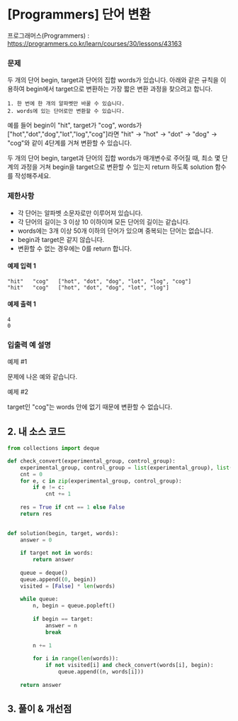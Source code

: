 # [Programmers] 단어 변환

프로그래머스(Programmers) :  https://programmers.co.kr/learn/courses/30/lessons/43163

### 문제

두 개의 단어 begin, target과 단어의 집합 words가 있습니다. 아래와 같은 규칙을 이용하여 begin에서 target으로 변환하는 가장 짧은 변환 과정을 찾으려고 합니다.

```
1. 한 번에 한 개의 알파벳만 바꿀 수 있습니다.
2. words에 있는 단어로만 변환할 수 있습니다.
```

예를 들어 begin이 "hit", target가 "cog", words가 ["hot","dot","dog","lot","log","cog"]라면 "hit" -> "hot" -> "dot" -> "dog" -> "cog"와 같이 4단계를 거쳐 변환할 수 있습니다.

두 개의 단어 begin, target과 단어의 집합 words가 매개변수로 주어질 때, 최소 몇 단계의 과정을 거쳐 begin을 target으로 변환할 수 있는지 return 하도록 solution 함수를 작성해주세요.

### 제한사항

- 각 단어는 알파벳 소문자로만 이루어져 있습니다.
- 각 단어의 길이는 3 이상 10 이하이며 모든 단어의 길이는 같습니다.
- words에는 3개 이상 50개 이하의 단어가 있으며 중복되는 단어는 없습니다.
- begin과 target은 같지 않습니다.
- 변환할 수 없는 경우에는 0를 return 합니다.

#### 예제 입력 1

```  
"hit"	"cog"	["hot", "dot", "dog", "lot", "log", "cog"]
"hit"	"cog"	["hot", "dot", "dog", "lot", "log"]
```  

#### 예제 출력 1

```  
4
0
```  

### 입출력 예 설명

예제 #1

문제에 나온 예와 같습니다.

예제 #2

target인 "cog"는 words 안에 없기 때문에 변환할 수 없습니다.

## 2. 내 소스 코드

```python  
from collections import deque    

def check_convert(experimental_group, control_group):
    experimental_group, control_group = list(experimental_group), list(control_group)
    cnt = 0
    for e, c in zip(experimental_group, control_group):
        if e != c:
            cnt += 1
    
    res = True if cnt == 1 else False    
    return res
    

def solution(begin, target, words):
    answer = 0
    
    if target not in words:
        return answer
    
    queue = deque()
    queue.append((0, begin))
    visited = [False] * len(words)
    
    while queue:
        n, begin = queue.popleft()
        
        if begin == target:
            answer = n
            break
        
        n += 1
        
        for i in range(len(words)):
            if not visited[i] and check_convert(words[i], begin):
                queue.append((n, words[i]))
    
    return answer
```  



## 3. 풀이 & 개선점